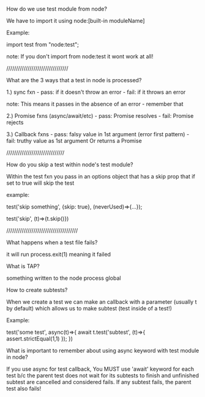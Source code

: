 How do we use test module from node?

We have to import it using node:[built-in moduleName]

Example:

import test from "node:test";

note: If you don't import from node:test it wont work at all!


////////////////////////////////

What are the 3 ways that a test in node is processed?

1.) sync fxn - pass: if it doesn't throw an error - fail: if it throws an error

note: This means it passes in the absence of an error - remember that

2.) Promise fxns (async/await/etc) - pass: Promise resolves - fail: Promise rejects

3.) Callback fxns - pass: falsy value in 1st argument (error first pattern) - fail: truthy value as 1st argument Or returns a Promise

//////////////////////////////

How do you skip a test within node's test module?

Within the test fxn you pass in an options object that has a skip prop that if set to true will skip the test

example: 

test('skip something', {skip: true}, (neverUsed)=>{...});

test('skip', (t)=>{t.skip()})

/////////////////////////////////////


What happens when a test file fails?

it will run process.exit(1) meaning it failed


What is TAP?

something written to the node process global 


How to create subtests? 

When we create a test we can make an callback with a parameter (usually t by default) which allows us to make subtest (test inside of a test!)


Example: 

test('some test', async(t)=>{
    await t.test('subtest', (t)=>{
        assert.strictEqual(1,1)
    });
})


What is important to remember about using async keyword with test module in node?

If you use async for test callback, You MUST use 'await' keyword for each test b/c the parent test does not wait for its subtests to finish and unfinished subtest are cancelled and considered fails. If any subtest fails, the parent test also fails!



